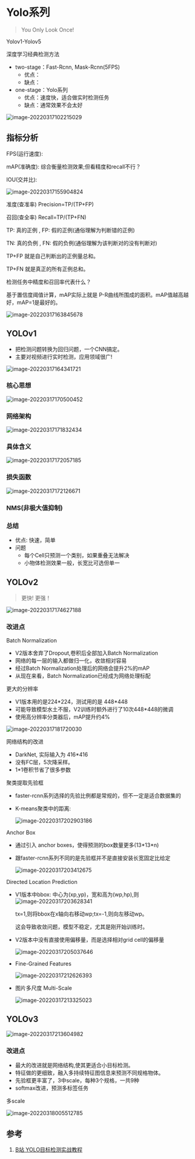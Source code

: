 # Yolo系列

> You Only Look Once!

Yolov1-Yolov5

深度学习经典检测方法

* two-stage：Fast-Rcnn, Mask-Rcnn(5FPS)
  * 优点：
  * 缺点：
* one-stage：Yolo系列
  * 优点：速度快，适合做实时检测任务
  * 缺点：通常效果不会太好

![image-20220317102215029](yolo/image-20220317102215029.png)

## 指标分析

FPS(运行速度):

mAP(准确度): 综合衡量检测效果;但看精度和recall不行？

IOU(交并比):

![image-20220317155904824](yolo/image-20220317155904824.png)



准度(查准率) Precision=TP/(TP+FP)     

召回(查全率) Recall=TP/(TP+FN)

TP: 真的正例 , FP: 假的正例(通俗理解为判断错的正例)

TN: 真的负例 , FN: 假的负例(通俗理解为该判断对的没有判断对)

TP+FP 就是自己判断出的正例量总和。

TP+FN 就是真正的所有正例总和。



检测任务中精度和召回率代表什么？

基于置信度阈值计算，mAP实际上就是 P-R曲线所围成的面积。mAP值越高越好，mAP=1是最好的。

![image-20220317163845678](yolo/image-20220317163845678.png)

## YOLOv1

* 把检测问题转换为回归问题，一个CNN搞定。
* 主要对视频进行实时检测，应用领域很广!

![image-20220317164341721](yolo/image-20220317164341721.png)

### 核心思想

![image-20220317170500452](yolo/image-20220317170500452.png)

### 网络架构

![image-20220317171832434](yolo/image-20220317171832434.png)

### 具体含义

![image-20220317172057185](yolo/image-20220317172057185.png)

### 损失函数

![image-20220317172126671](yolo/image-20220317172126671.png)

### NMS(非极大值抑制)

### 总结

* 优点: 快速，简单
* 问题
  * 每个Cell只预测一个类别，如果重叠无法解决
  * 小物体检测效果一般，长宽比可选但单一

## YOLOv2

> 更快! 更强！

![image-20220317174627188](yolo/image-20220317174627188.png)

### 改进点

Batch Normalization

* V2版本舍弃了Dropout,卷积后全部加入Batch Normalization
* 网络的每一层的输入都做归一化，收敛相对容易
* 经过Batch Normalization处理后的网络会提升2%的mAP
* 从现在来看，Batch Normalization已经成为网络处理标配

更大的分辨率

* V1版本用的是224\*224，测试用的是 448\*448
* 可能导致模型水土不服，V2训练时额外进行了10次448\*448的微调
* 使用高分辨率分类器后，mAP提升约4%

![image-20220317181720030](yolo/image-20220317181720030.png)

网络结构的改进

* DarkNet, 实际输入为 416\*416
* 没有FC层，5次降采样。
* 1\*1卷积节省了很多参数

聚类提取先验框

* faster-rcnn系列选择的先验比例都是常规的，但不一定是适合数据集的

* K-means聚类中的距离:

  ![image-20220317202903186](yolo/image-20220317202903186.png)

Anchor Box

* 通过引入 anchor boxes，使得预测的box数量更多(13\*13\*n)

* 跟faster-rcnn系列不同的是先验框并不是直接安装长宽固定比给定

  ![image-20220317203412675](yolo/image-20220317203412675.png)

Directed Location Prediction

* V1版本中bbox: 中心为(xp,yp)，宽和高为(wp,hp),则![image-20220317203628341](yolo/image-20220317203628341.png)

  tx=1,则将bbox在x轴向右移动wp;tx=-1,则向左移动wp。

  这会导致收敛问题，模型不稳定，尤其是刚开始训练时。

* V2版本中没有直接使用偏移量，而是选择相对grid cell的偏移量

  ![image-20220317205037646](yolo/image-20220317205037646.png)

* Fine-Grained Features

  ![image-20220317212626393](yolo/image-20220317212626393.png)

* 图片多尺度 Multi-Scale

  ![image-20220317213325023](yolo/image-20220317213325023.png)

## YOLOv3

![image-20220317213604982](yolo/image-20220317213604982.png)

### 改进点

* 最大的改进就是网络结构,使其更适合小目标检测。
* 特征做的更细致，融入多持续特征图信息来预测不同规格物体。
* 先验框更丰富了，3中scale，每种3个规格，一共9种
* softmax改进，预测多标签任务

多scale

![image-20220318005512785](yolo/image-20220318005512785.png)

## 参考

1. [B站 YOLO目标检测实战教程](https://www.bilibili.com/video/BV1ha411r7cK)

